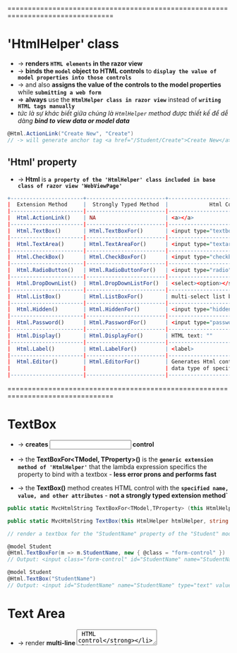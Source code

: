 ================================================================================
# 'HtmlHelper' class 
* -> **renders `HTML elements` in the razor view** 
* -> **binds the `model` object to HTML controls** to **`display the value of model properties into those controls`**
* -> and also **assigns the value of the controls to the model properties** while **`submitting a web form`**
* => **always** use the **`HtmlHelper class in razor view`** instead of **`writing HTML tags manually`**
* _tức là sự khác biết giữa chúng là `HtmlHelper` method được thiết kế để dễ dàng **bind to view data or model data**_

```cs
@Html.ActionLink("Create New", "Create")
// -> will generate anchor tag <a href="/Student/Create">Create New</a>
```

## 'Html' property
* -> **Html** is **`a property of the 'HtmlHelper' class included in base class of razor view 'WebViewPage'`**

```r - HtmlHelper methods and HTML control each method renders
+-----------------------+-------------------------+---------------------------------------+
|  Extension Method	    |  Strongly Typed Method  |             Html Control              |
|-----------------------|-------------------------|---------------------------------------|
|  Html.ActionLink()    | NA	                  | <a></a>                               |
|-----------------------|-------------------------|---------------------------------------|
|  Html.TextBox()	    | Html.TextBoxFor()	      | <input type="textbox">                |
|-----------------------|-------------------------|---------------------------------------|
|  Html.TextArea()	    | Html.TextAreaFor()	  | <input type="textarea">               |
|-----------------------|-------------------------|---------------------------------------|
|  Html.CheckBox()	    | Html.CheckBoxFor()	  | <input type="checkbox">               |
|-----------------------|-------------------------|---------------------------------------|
|  Html.RadioButton()	| Html.RadioButtonFor()	  | <input type="radio">                  |
|-----------------------|-------------------------|---------------------------------------|
|  Html.DropDownList()  | Html.DropDownListFor()  |	<select><option></select>             |
|-----------------------|-------------------------|---------------------------------------|
|  Html.ListBox()	    | Html.ListBoxFor()	      | multi-select list box: <select>       |
|-----------------------|-------------------------|---------------------------------------|
|  Html.Hidden()	    | Html.HiddenFor()	      | <input type="hidden">                 |
|-----------------------|-------------------------|---------------------------------------|
|  Html.Password()	    | Html.PasswordFor()	  | <input type="password">               |
|-----------------------|-------------------------|---------------------------------------|
|  Html.Display()	    | Html.DisplayFor()	      | HTML text: ""                         |
|-----------------------|-------------------------|---------------------------------------|
|  Html.Label()	        | Html.LabelFor()	      | <label>                               |
|-----------------------|-------------------------|---------------------------------------|
|  Html.Editor()	    | Html.EditorFor()	      | Generates Html controls based on      |
|                       |                         | data type of specified model property |
|-----------------------|-------------------------|---------------------------------------|
```

================================================================================
# TextBox
* -> **creates <input type="text"> control**

* -> the **TextBoxFor<TModel, TProperty>()** is the **`generic extension method of 'HtmlHelper'`** that the lambda expression specifics the property to bind with a textbox - **less error prons and performs fast**
* -> the **TextBox()** method creates HTML control with the **`specified name, value, and other attributes`** - **not a strongly typed extension method`**

```cs - dll
public static MvcHtmlString TextBoxFor<TModel,TProperty> (this HtmlHelper<TModel>> htmlHelper, Expression<Func<TModel,TProperty>> expression, object htmlAttributes);

public static MvcHtmlString TextBox(this HtmlHelper htmlHelper, string name, string value, object htmlAttributes)
``` 

```cs - Ex:
// render a textbox for the "StudentName" property of the "Student" model

@model Student
@Html.TextBoxFor(m => m.StudentName, new { @class = "form-control" }) 
// Output: <input class="form-control" id="StudentName" name="StudentName" type="text" value="" />

@model Student
@Html.TextBox("StudentName") 
// Output: <input id="StudentName" name="StudentName" type="text" value="" />
```

# Text Area
* -> render **multi-line <textarea> HTML control**
* _sử dụng **`TextArea()`** hoặc **`TextAreaFor<TModel, TProperty>()`** như TextBox_

```cs
@model Student
@Html.TextAreaFor(m => m.Description)
// Output: <textarea cols="20" id="Description" name="Description" rows="2"></textarea>

@model Student
@Html.TextArea("Description", "This is dummy description.", new { @class = "form-control" })
// Output: <textarea class="form-control" id="Description" name="Description" rows="2"cols="20">This is dummy description.</textarea>
```

# Checkbox
* -> **generate a <input type="checkbox"> HTML control** in a razor view; also **generated an additional hidden field** with the **`same name`**
* -> when we **`submit a form with a checkbox`**, the **value is posted only if a checkbox is checked**; the **`hidden input with the same name`** will **send 'false' value to the server if checkbox is unchecked**
* -> _using **`Html.CheckBox()`** or **`Html.CheckBoxFor()`**_

```cs
@model Student
@Html.CheckBoxFor(m => m.isActive)
// Output: 
// <input data-val="true" data-val-required="The isActive field is required." id="isActive" name="isActive" type="checkbox" value="true" />
// <input name="isActive" type="hidden" value="false" />

@Html.CheckBox("isActive", true)
// Output: <input checked="checked" id="isActive" name="isActive" type="checkbox" value="true" />
```

# Radio
* -> **generate a <input type="radio"> HTML control** in a razor view
* -> _using **`Html.RadioButtonFor<TModel, TProperty>()`** and **`RadioButton()`**_

```cs
@model Student
@Html.RadioButtonFor(m => m.Gender,"Male") // Ouput: <input checked="checked" id="Gender" name="Gender" type="radio" value="Male" />
@Html.RadioButtonFor(m => m.Gender,"Female") // Output: <input checked="checked" id="Gender" name="Gender" type="radio" value="FeMale" />

Male:   @Html.RadioButton("Gender","Male")  
Female: @Html.RadioButton("Gender","Female")  
// Male: <input checked="checked" id="Gender" name="Gender" type="radio" value="Male" />
// Female: <input id="Gender"name="Gender" type="radio" value="Female" />
```

# DropdownList
* -> **generate the dropdownlist (<select>) HTML control** using the **`HtmlHelper`** in a razor view
* -> _i **`DropDownListFor()`** and **`DropDownList()`**_

```cs
public class Student
{
    public int StudentId { get; set; }
    public string StudentName { get; set; }
    public Gender StudentGender { get; set; }
}
public enum Gender
{
    Male,
    Female    
}

@using MyMVCApp.Models
@model Student
@Html.DropDownListFor(m => m.StudentGender, new SelectList(Enum.GetValues(typeof(Gender))), "Select Gender")
// Output:
// <select class="form-control" id="StudentGender" name="StudentGender">
//    <option>Select Gender</option> 
//    <option>Male</option> 
//    <option>Female</option> 
// </select>

@using MyMVCApp.Models
@model Student
@Html.DropDownList("StudentGender", new SelectList(Enum.GetValues(typeof(Gender))), "Select Gender",new { @class = "form-control" })
// <select class="form-control" id="StudentGender" name="StudentGender">
//    <option>Select Gender</option> 
//    <option>Male</option> 
//    <option>Female</option> 
// </select>
```

# Hidden Field
* -> **generate hidden field** using the **`HtmlHelper`** (_i **`Html.HiddenFor()`** or **`Html.Hidden()`**_) in razor view
* -> the generated <input> has **data-** HTML5 attribute - used for **`validation` ASP.NET MVC**

```cs
@model Student
@Html.HiddenFor(m => m.StudentId)
// <input 
//      data-val="true" 
//      data-val-number="The field StudentId must be a number." 
//      data-val-required="The StudentId field is required." 
//      id="StudentId" 
//      name="StudentId" 
//      type="hidden" 
//      value="" />

@model Student
@Html.Hidden("StudentId")
// <input 
//      id="StudentId" 
//      name="StudentId" 
//      type="hidden" 
//      value="1" />
```

# Password
* -> **generate a password field <input type="password"> element** in a razor view
* _using **`Html.PasswordFor()`** and **`Html.Password()`**_

```cs
public class User
{
    public int UserId { get; set; }
    public string Password { get; set; }
}

@model User
@Html.PasswordFor(m => m.Password)
// Output: <input id="Password" name="Password" type="password" value="" />

@model User
@Html.Password("Password")
// <input 
//      id="Password" 
//      name="Password" 
//      type="password" 
//      value="" />
```

# Display HTML String
* -> **generate html `string literal` for the model object property** in razor view 
* -> using **`Html.DisplayFor()`** and **`Display()`**

```cs
public class Student
{
    public int StudentId { get; set; }
    public string StudentName { get; set; }
    public int Age { get; set; }
}

@model Student
@Html.DisplayFor(m => m.StudentName)
// Output: "Steve"
// -> it generates a html string with the "StudentName" value - Steve

@Html.Display("StudentName")
// Output: "Steve"
```

# Label
* -> **generate HTML <label> element ** - using **`Html.LabelFor()`** and **`Label()` for a specified property of model object**
```cs
public class Student
{
    public int StudentId { get; set; }
    [Display(Name="Name")]
    public string StudentName { get; set; }
    public int Age { get; set; }
}

@model Student
@Html.LabelFor(m => m.StudentName)
// Output: <label for="StudentName">Name</label>

@Html.Label("StudentName","Student Name")
// Output: <label for="StudentName">Student Name</label>
```

# Editor (input element)
* -> **generates HTML `input` elements based on the datatype**
* -> using **`Html.EditorFor()`** or **`Html.Editor()`**

```cs
public class Student
{
    public int StudentId { get; set; }
    [Display(Name="Name")]
    public string StudentName { get; set; }
    public int Age { get; set; }
    public bool isNewlyEnrolled { get; set; }
    public string Password { get; set; }
    public DateTime DoB { get; set; }
}

@model Student
StudentId:      @Html.EditorFor(m => m.StudentId) <br />
Student Name:   @Html.EditorFor(m => m.StudentName) <br />
Age:            @Html.EditorFor(m => m.Age)<br />
Password:       @Html.EditorFor(m => m.Password)<br />
isNewlyEnrolled: @Html.EditorFor(m => m.isNewlyEnrolled)<br />
DoB:            @Html.EditorFor(m => m.DoB)
// StudentId:      <input data-val="true" data-val-number="The field StudentId must be a number." data-val-required="The StudentId field is required." id="StudentId" name="StudentId" type="number" value="" /> 
// Student Name:   <input id="StudentName" name="StudentName" type="text" value="" />
// Age:            <input data-val="true" data-val-number="The field Age must be a number." data-val-required="The Age field is required." id="Age" name="Age" type="number" value="" />
// Password:       <input id="Password" name="Password" type="text" value="" />
// isNewlyEnrolled:<input class="check-box" data-val="true" data-val-required="The isNewlyEnrolled field is required." id="isNewlyEnrolled" name="isNewlyEnrolled" type="checkbox" value="true" />
// <input name="isNewlyEnrolled" type="hidden" value="false" />
// DoB:            <input data-val="true" data-val-date="The field DoB must be a date." data-val-required="The DoB field is required." id="DoB" name="DoB" type="datetime" value="" />
```

================================================================================
